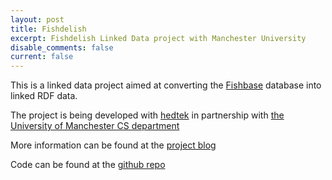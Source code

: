 ```yaml
---
layout: post
title: Fishdelish
excerpt: Fishdelish Linked Data project with Manchester University
disable_comments: false
current: false
---
```

This is a linked data project aimed at converting the [Fishbase](http://fishbase.org) database into linked RDF data.

The project is being developed with [hedtek](http://hedtek.com) in partnership with [the University of Manchester CS department](http://cs.manchester.ac.uk)

More information can be found at the [project blog](http://fishdelish.cs.man.ac.uk)

Code can be found at the [github repo](http://github.com/fishdelish)
